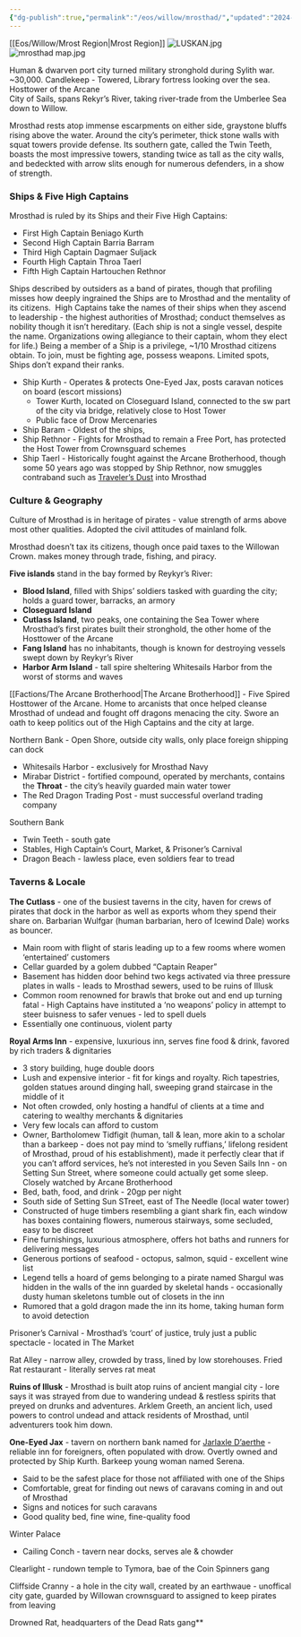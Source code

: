 ```yaml
---
{"dg-publish":true,"permalink":"/eos/willow/mrosthad/","updated":"2024-12-23T20:41:52.264-05:00"}
---
```


[[Eos/Willow/Mrost Region\|Mrost Region]]
![LUSKAN.jpg](/img/user/Images/LUSKAN.jpg)![mrosthad map.jpg](/img/user/Images/mrosthad%20map.jpg)

Human & dwarven port city turned military stronghold during Sylith war. ~30,000.
Candlekeep - Towered, Library fortress looking over the sea. 
Hosttower of the Arcane<br> 
	City of Sails, spans Rekyr’s River, taking river-trade from the Umberlee Sea down to Willow. 

Mrosthad rests atop immense escarpments on either side, graystone bluffs rising above the water. Around the city’s perimeter, thick stone walls with squat towers provide defense. Its southern gate, called the Twin Teeth, boasts the most impressive towers, standing twice as tall as the city walls, and bedeckted with arrow slits enough for numerous defenders, in a show of strength. 

### Ships & Five High Captains

Mrosthad is ruled by its Ships and their Five High Captains:
- First High Captain Beniago Kurth
- Second High Captain Barria Barram
- Third High Captain Dagmaer Suljack
- Fourth High Captain Throa Taerl
- Fifth High Captain Hartouchen Rethnor

Ships described by outsiders as a band of pirates, though that profiling misses how deeply ingrained the Ships are to Mrosthad and the mentality of its citizens. 
High Captains take the names of their ships when they ascend to leadership - the highest authorities of Mrosthad; conduct themselves as nobility though it isn’t hereditary.
(Each ship is not a single vessel, despite the name. Organizations owing allegiance to their captain, whom they elect for life.)
Being a member of a Ship is a privilege, ~1/10 Mrosthad citizens obtain. To join, must be fighting age, possess weapons. Limited spots, Ships don’t expand their ranks. 

- Ship Kurth - Operates & protects One-Eyed Jax, posts caravan notices on board (escort missions)
	- Tower Kurth, located on Closeguard Island, connected to the sw part of the city via bridge, relatively close to Host Tower
	- Public face of Drow Mercenaries
- Ship Baram - Oldest of the ships, 
- Ship Rethnor - Fights for Mrosthad to remain a Free Port, has protected the Host Tower from Crownsguard schemes
- Ship Taerl - Historically fought against the Arcane Brotherhood, though some 50 years ago was stopped by Ship Rethnor, now smuggles contraband such as [Traveler’s Dust](https://forgottenrealms.fandom.com/wiki/Traveler%27s_dust) into Mrosthad

### Culture & Geography

Culture of Mrosthad is in heritage of pirates - value strength of arms above most other qualities. Adopted the civil attitudes of mainland folk.  

Mrosthad doesn’t tax its citizens, though once paid taxes to the Willowan Crown. makes money through trade, fishing, and piracy. 

**Five islands** stand in the bay formed by Reykyr’s River:
- **Blood Island**, filled with Ships’ soldiers tasked with guarding the city; holds a guard tower, barracks, an armory
- **Closeguard Island**
- **Cutlass Island**, two peaks, one containing the Sea Tower where Mrosthad’s first pirates built their stronghold, the other home of the Hosttower of the Arcane
- **Fang Island** has no inhabitants, though is known for destroying vessels swept down by Reykyr’s River
- **Harbor Arm Island** - tall spire sheltering Whitesails Harbor from the worst of storms and waves

[[Factions/The Arcane Brotherhood\|The Arcane Brotherhood]] - Five Spired Hosttower of the Arcane. Home to arcanists that once helped cleanse Mrosthad of undead and fought off dragons menacing the city. Swore an oath to keep politics out of the High Captains and the city at large. 

Northern Bank - Open Shore, outside city walls, only place foreign shipping can dock
- Whitesails Harbor - exclusively for Mrosthad Navy
- Mirabar District - fortified compound, operated by merchants, contains the **Throat** - the city’s heavily guarded main water tower
- The Red Dragon Trading Post - must successful overland trading company

Southern Bank
- Twin Teeth - south gate
- Stables, High Captain’s Court, Market, & Prisoner’s Carnival
- Dragon Beach - lawless place, even soldiers fear to tread

### Taverns & Locale

**The Cutlass** - one of the busiest taverns in the city, haven for crews of pirates that dock in the harbor as well as exports whom they spend their share on. Barbarian Wulfgar (human barbarian, hero of Icewind Dale) works as bouncer.
- Main room with flight of staris leading up to a few rooms where women ‘entertained’ customers
- Cellar guarded by a golem dubbed “Captain Reaper”
- Basement has hidden door behind two kegs activated via three pressure plates in walls - leads to Mrosthad sewers, used to be ruins of Illusk
- Common room renowned for brawls that broke out and end up turning fatal - High Captains have instituted a ‘no weapons’ policy in attempt to steer buisness to safer venues - led to spell duels
- Essentially one continuous, violent party

**Royal Arms Inn** - expensive, luxurious inn, serves fine food & drink, favored by rich traders & dignitaries
- 3 story building, huge double doors
- Lush and expensive interior - fit for kings and royalty. Rich tapestries, golden statues around dinging hall, sweeping grand staircase in the middle of it
- Not often crowded, only hosting a handful of clients at a time and catering to wealthy merchants & dignitaries
- Very few locals can afford to custom
- Owner, Bartholomew Tidfigit (human, tall & lean, more akin to a scholar than a barkeep - does not pay mind to ‘smelly ruffians,’ lifelong resident of Mrosthad, proud of his establishment), made it perfectly clear that if you can’t afford services, he’s not interested in you
Seven Sails Inn - on Setting Sun Street, where someone could actually get some sleep. Closely watched by Arcane Brotherhood
- Bed, bath, food, and drink - 20gp per night
- South side of Setting Sun STreet, east of The Needle (local water tower)
- Constructed of huge timbers resembling a giant shark fin, each window has boxes containing flowers, numerous stairways, some secluded, easy to be discreet
- Fine furnishings, luxurious atmosphere, offers hot baths and runners for delivering messages
- Generous portions of seafood - octopus, salmon, squid - excellent wine list
- Legend tells a hoard of gems belonging to a pirate named Shargul was hidden in the walls of the inn guarded by skeletal hands - occasionally dusty human skeletons tumble out of closets in the inn
- Rumored that a gold dragon made the inn its home, taking human form to avoid detection

Prisoner’s Carnival - Mrosthad’s ‘court’ of justice, truly just a public spectacle - located in The Market

Rat Alley - narrow alley, crowded by trass, lined by low storehouses. Fried Rat restaurant - literally serves rat meat

**Ruins of Illusk** - Mrosthad is built atop ruins of ancient mangial city - lore says it was strayed from due to wandering undead & restless spirits that preyed on drunks and adventures. Arklem Greeth, an ancient lich, used powers to control undead and attack residents of Mrosthad, until adventurers took him down.

**One-Eyed Jax** - tavern on northern bank named for [Jarlaxle D’aerthe](https://forgottenrealms.fandom.com/wiki/Jarlaxle#cite_note-RotK-p289-290-29) - reliable inn for foreigners, often populated with drow. Overtly owned and protected by Ship Kurth. Barkeep young woman named Serena.
- Said to be the safest place for those not affiliated with one of the Ships
- Comfortable, great for finding out news of caravans coming in and out of Mrosthad
- Signs and notices for such caravans
- Good quality bed, fine wine, fine-quality food

Winter Palace 
- Cailing Conch - tavern near docks, serves ale & chowder

Clearlight - rundown temple to Tymora, bae of the Coin Spinners gang

Cliffside Cranny - a hole in the city wall, created by an earthwaue - unoffical city gate, guarded by Willowan crownsguard to assigned to keep pirates from leaving

Drowned Rat, headquarters of the Dead Rats gang**

